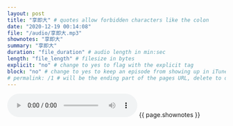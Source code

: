 ```yaml
---
layout: post
title: "享即大" # quotes allow forbidden characters like the colon
date: "2020-12-19 00:14:08"
file: "/audio/享即大.mp3"
shownotes: "享即大"
summary: "享即大"
duration: "file_duration" # audio length in min:sec
length: "file_length" # filesize in bytes
explicit: "no" # change to yes to flag with the explicit tag
block: "no" # change to yes to keep an episode from showing up in iTunes
# permalink: /1 # will be the ending part of the pages URL, delete to default to the title
---
```


<audio controls>
<source src="{{site.url}}{{site.baseurl}}{{ page.file }}" type="audio/x-mp3">
Your browser does not support the audio element.
</audio>
{{ page.shownotes }}
